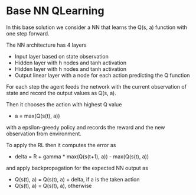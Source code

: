 # Base NN QLearning

In this base solution we consider a NN that learns the Q(s, a) function with one step forward.

The NN architecture has 4 layers

- Input layer based on state observation
- Hidden layer with h nodes and tanh activation
- Hidden layer with h nodes and tanh activation
- Output linear layer with a node for each action predicting the Q function

For each step the agent feeds the network with the current observation of state and record the output values as Q(s, a).

Then it chooses the action with highest Q value

- a = max(Q(s(t), a))

with a epsilon-greedy policy and records the reward and the new observation from environment.

To apply the RL then it computes the error as 

- delta = R + gamma * max(Q(s(t+1), a)) - max(Q(s(t), a))

and apply backpropagation for the expected NN output as 

- Q(s(t), a) = Q(s(t), a) + delta, if a is the taken action
- Q(s(t), a) = Q(s(t), a), otherwise
